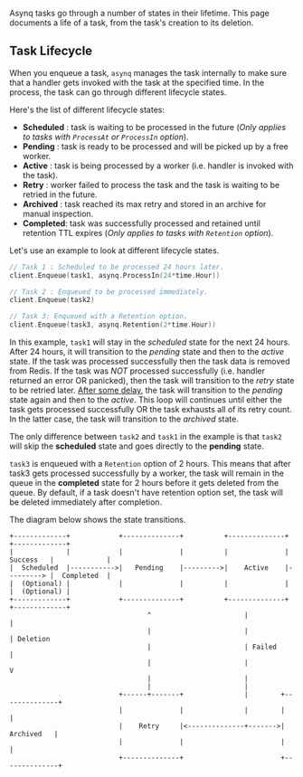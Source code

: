 Asynq tasks go through a number of states in their lifetime. This page documents a life of a task, from the task's creation to its deletion.

## Task Lifecycle

When you enqueue a task, `asynq` manages the task internally to make sure that a handler gets invoked with the task at the specified time. In the process, the task can go through different lifecycle states.

Here's the list of different lifecycle states:

- **Scheduled** : task is waiting to be processed in the future (*Only applies to tasks with `ProcessAt` or `ProcessIn` option*).
- **Pending** : task is ready to be processed and will be picked up by a free worker.
- **Active** : task is being processed by a worker (i.e. handler is invoked with the task).
- **Retry** : worker failed to process the task and the task is waiting to be retried in the future.
- **Archived** : task reached its max retry and stored in an archive for manual inspection.
- **Completed**: task was successfully processed and retained until retention TTL expires (*Only applies to tasks with `Retention` option*).

Let's use an example to look at different lifecycle states.

```go
// Task 1 : Scheduled to be processed 24 hours later.
client.Enqueue(task1, asynq.ProcessIn(24*time.Hour))

// Task 2 : Enqueued to be processed immediately.
client.Enqueue(task2)

// Task 3: Enqueued with a Retention option.
client.Enqueue(task3, asynq.Retention(2*time.Hour))
```

In this example, `task1` will stay in the *scheduled* state for the next 24 hours. After 24 hours, it will transition to the *pending* state and then to the *active* state. If the task was processed successfully then the task data is removed from Redis. If the task was *NOT* processed successfully (i.e. handler returned an error OR panicked), then the task will transition to the *retry* state to be retried later.
[After some delay](https://github.com/hibiken/asynq/wiki/Task-Retry#customize-retry-delay), the task will transition to the *pending* state again and then to the *active*. This loop will continues until either the task gets processed successfully OR the task exhausts all of its retry count. In the latter case, the task will transition to the *archived* state.

The only difference between `task2` and `task1` in the example is that `task2` will skip the **scheduled** state and goes directly to the **pending** state. 

`task3` is enqueued with a `Retention` option of 2 hours. This means that after task3 gets processed successfully by a worker, the task will remain in the queue in the **completed** state for 2 hours before it gets deleted from the queue. By default, if a task doesn't have retention option set, the task will be deleted immediately after completion.

The diagram below shows the state transitions. 
```
+-------------+            +--------------+          +--------------+           +-------------+
|             |            |              |          |              | Success   |             |
|  Scheduled  |----------->|   Pending    |--------->|    Active    |---------> |  Completed  |
|  (Optional) |            |              |          |              |           |  (Optional) |
+-------------+            +--------------+          +--------------+           +-------------+
                                  ^                       |                            |
                                  |                       |                            | Deletion
                                  |                       | Failed                     |
                                  |                       |                            V
                                  |                       |
                                  |                       |
                           +------+-------+               |        +--------------+
                           |              |               |        |              |
                           |    Retry     |<--------------+------->|   Archived   |
                           |              |                        |              |
                           +--------------+                        +--------------+


```

